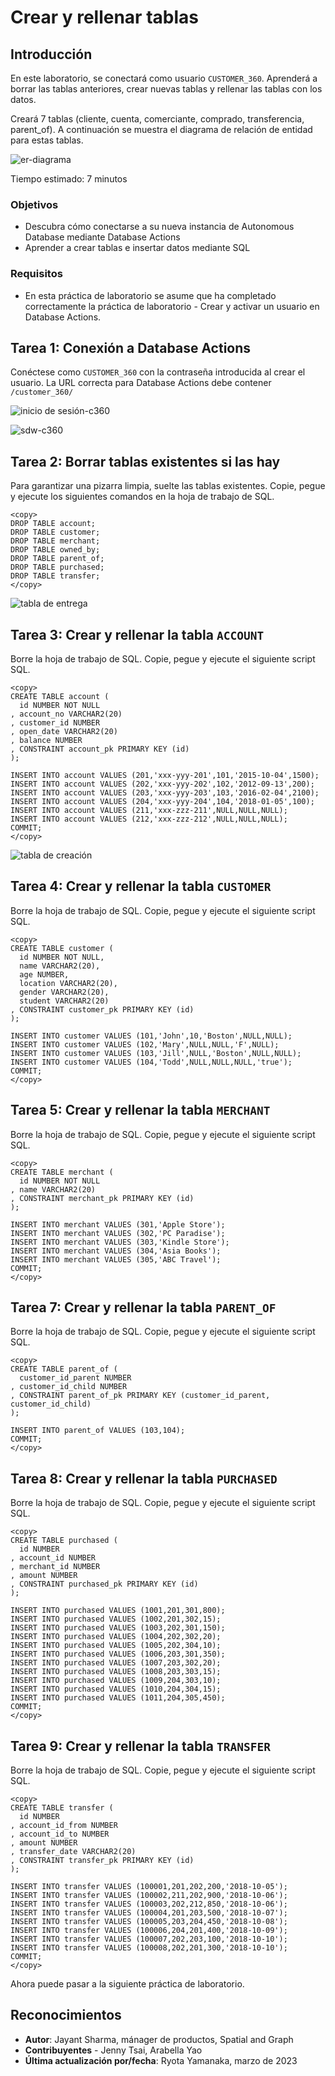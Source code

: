 # Crear y rellenar tablas

## Introducción

En este laboratorio, se conectará como usuario `CUSTOMER_360`. Aprenderá a borrar las tablas anteriores, crear nuevas tablas y rellenar las tablas con los datos.

Creará 7 tablas (cliente, cuenta, comerciante, comprado, transferencia, parent\_of). A continuación se muestra el diagrama de relación de entidad para estas tablas.

![er-diagrama](images/er-diagram.jpg)

Tiempo estimado: 7 minutos

### Objetivos

*   Descubra cómo conectarse a su nueva instancia de Autonomous Database mediante Database Actions
*   Aprender a crear tablas e insertar datos mediante SQL

### Requisitos

*   En esta práctica de laboratorio se asume que ha completado correctamente la práctica de laboratorio - Crear y activar un usuario en Database Actions.

## Tarea 1: Conexión a Database Actions

Conéctese como `CUSTOMER_360` con la contraseña introducida al crear el usuario. La URL correcta para Database Actions debe contener `/customer_360/`

![inicio de sesión-c360](images/login-c360.jpg)

![sdw-c360](images/sdw-c360.jpg)

## Tarea 2: Borrar tablas existentes si las hay

Para garantizar una pizarra limpia, suelte las tablas existentes. Copie, pegue y ejecute los siguientes comandos en la hoja de trabajo de SQL.

    <copy>
    DROP TABLE account;
    DROP TABLE customer;
    DROP TABLE merchant;
    DROP TABLE owned_by;
    DROP TABLE parent_of;
    DROP TABLE purchased;
    DROP TABLE transfer;
    </copy>
    

![tabla de entrega](images/drop-table.jpg)

## Tarea 3: Crear y rellenar la tabla `ACCOUNT`

Borre la hoja de trabajo de SQL. Copie, pegue y ejecute el siguiente script SQL.

    <copy>
    CREATE TABLE account (
      id NUMBER NOT NULL
    , account_no VARCHAR2(20)
    , customer_id NUMBER
    , open_date VARCHAR2(20)
    , balance NUMBER
    , CONSTRAINT account_pk PRIMARY KEY (id)
    );
    
    INSERT INTO account VALUES (201,'xxx-yyy-201',101,'2015-10-04',1500);
    INSERT INTO account VALUES (202,'xxx-yyy-202',102,'2012-09-13',200);
    INSERT INTO account VALUES (203,'xxx-yyy-203',103,'2016-02-04',2100);
    INSERT INTO account VALUES (204,'xxx-yyy-204',104,'2018-01-05',100);
    INSERT INTO account VALUES (211,'xxx-zzz-211',NULL,NULL,NULL);
    INSERT INTO account VALUES (212,'xxx-zzz-212',NULL,NULL,NULL);
    COMMIT;
    </copy>
    

![tabla de creación](images/create-table.jpg)

## Tarea 4: Crear y rellenar la tabla `CUSTOMER`

Borre la hoja de trabajo de SQL. Copie, pegue y ejecute el siguiente script SQL.

    <copy>
    CREATE TABLE customer (
      id NUMBER NOT NULL,
      name VARCHAR2(20),
      age NUMBER,
      location VARCHAR2(20),
      gender VARCHAR2(20),
      student VARCHAR2(20)
    , CONSTRAINT customer_pk PRIMARY KEY (id)
    );
    
    INSERT INTO customer VALUES (101,'John',10,'Boston',NULL,NULL);
    INSERT INTO customer VALUES (102,'Mary',NULL,NULL,'F',NULL);
    INSERT INTO customer VALUES (103,'Jill',NULL,'Boston',NULL,NULL);
    INSERT INTO customer VALUES (104,'Todd',NULL,NULL,NULL,'true');
    COMMIT;
    </copy>
    

## Tarea 5: Crear y rellenar la tabla `MERCHANT`

Borre la hoja de trabajo de SQL. Copie, pegue y ejecute el siguiente script SQL.

    <copy>
    CREATE TABLE merchant (
      id NUMBER NOT NULL
    , name VARCHAR2(20)
    , CONSTRAINT merchant_pk PRIMARY KEY (id)
    );
    
    INSERT INTO merchant VALUES (301,'Apple Store');
    INSERT INTO merchant VALUES (302,'PC Paradise');
    INSERT INTO merchant VALUES (303,'Kindle Store');
    INSERT INTO merchant VALUES (304,'Asia Books');
    INSERT INTO merchant VALUES (305,'ABC Travel');
    COMMIT;
    </copy>
    

## Tarea 7: Crear y rellenar la tabla `PARENT_OF`

Borre la hoja de trabajo de SQL. Copie, pegue y ejecute el siguiente script SQL.

    <copy>
    CREATE TABLE parent_of (
      customer_id_parent NUMBER
    , customer_id_child NUMBER
    , CONSTRAINT parent_of_pk PRIMARY KEY (customer_id_parent, customer_id_child)
    );
    
    INSERT INTO parent_of VALUES (103,104);
    COMMIT;
    </copy>
    

## Tarea 8: Crear y rellenar la tabla `PURCHASED`

Borre la hoja de trabajo de SQL. Copie, pegue y ejecute el siguiente script SQL.

    <copy>
    CREATE TABLE purchased (
      id NUMBER
    , account_id NUMBER
    , merchant_id NUMBER
    , amount NUMBER
    , CONSTRAINT purchased_pk PRIMARY KEY (id)
    );
    
    INSERT INTO purchased VALUES (1001,201,301,800);
    INSERT INTO purchased VALUES (1002,201,302,15);
    INSERT INTO purchased VALUES (1003,202,301,150);
    INSERT INTO purchased VALUES (1004,202,302,20);
    INSERT INTO purchased VALUES (1005,202,304,10);
    INSERT INTO purchased VALUES (1006,203,301,350);
    INSERT INTO purchased VALUES (1007,203,302,20);
    INSERT INTO purchased VALUES (1008,203,303,15);
    INSERT INTO purchased VALUES (1009,204,303,10);
    INSERT INTO purchased VALUES (1010,204,304,15);
    INSERT INTO purchased VALUES (1011,204,305,450);
    COMMIT;
    </copy>
    

## Tarea 9: Crear y rellenar la tabla `TRANSFER`

Borre la hoja de trabajo de SQL. Copie, pegue y ejecute el siguiente script SQL.

    <copy>
    CREATE TABLE transfer (
      id NUMBER
    , account_id_from NUMBER
    , account_id_to NUMBER
    , amount NUMBER
    , transfer_date VARCHAR2(20)
    , CONSTRAINT transfer_pk PRIMARY KEY (id)
    );
    
    INSERT INTO transfer VALUES (100001,201,202,200,'2018-10-05');
    INSERT INTO transfer VALUES (100002,211,202,900,'2018-10-06');
    INSERT INTO transfer VALUES (100003,202,212,850,'2018-10-06');
    INSERT INTO transfer VALUES (100004,201,203,500,'2018-10-07');
    INSERT INTO transfer VALUES (100005,203,204,450,'2018-10-08');
    INSERT INTO transfer VALUES (100006,204,201,400,'2018-10-09');
    INSERT INTO transfer VALUES (100007,202,203,100,'2018-10-10');
    INSERT INTO transfer VALUES (100008,202,201,300,'2018-10-10');
    COMMIT;
    </copy>
    

Ahora puede pasar a la siguiente práctica de laboratorio.

## Reconocimientos

*   **Autor**: Jayant Sharma, mánager de productos, Spatial and Graph
*   **Contribuyentes** - Jenny Tsai, Arabella Yao
*   **Última actualización por/fecha**: Ryota Yamanaka, marzo de 2023